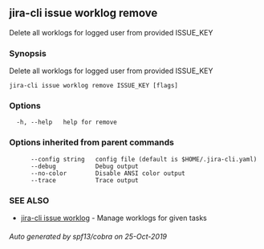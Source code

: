 ## jira-cli issue worklog remove

Delete all worklogs for logged user from provided ISSUE_KEY

### Synopsis

Delete all worklogs for logged user from provided ISSUE_KEY

```
jira-cli issue worklog remove ISSUE_KEY [flags]
```

### Options

```
  -h, --help   help for remove
```

### Options inherited from parent commands

```
      --config string   config file (default is $HOME/.jira-cli.yaml)
      --debug           Debug output
      --no-color        Disable ANSI color output
      --trace           Trace output
```

### SEE ALSO

* [jira-cli issue worklog](jira-cli_issue_worklog.md)	 - Manage worklogs for given tasks

###### Auto generated by spf13/cobra on 25-Oct-2019
